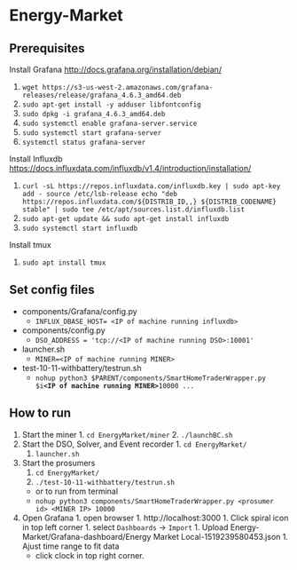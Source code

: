 # Energy-Market

## Prerequisites
Install Grafana http://docs.grafana.org/installation/debian/
  1. `wget https://s3-us-west-2.amazonaws.com/grafana-releases/release/grafana_4.6.3_amd64.deb`
  1. `sudo apt-get install -y adduser libfontconfig`
  1. `sudo dpkg -i grafana_4.6.3_amd64.deb`
  1. `sudo systemctl enable grafana-server.service`
  1. `sudo systemctl start grafana-server`
  1. `systemctl status grafana-server`

Install Influxdb https://docs.influxdata.com/influxdb/v1.4/introduction/installation/
  1. `curl -sL https://repos.influxdata.com/influxdb.key | sudo apt-key add -
      source /etc/lsb-release
      echo "deb https://repos.influxdata.com/${DISTRIB_ID,,} ${DISTRIB_CODENAME} stable" | sudo tee /etc/apt/sources.list.d/influxdb.list`
  1. `sudo apt-get update && sudo apt-get install influxdb`
  1. `sudo systemctl start influxdb`
  
Install tmux
  1. `sudo apt install tmux`


## Set config files
* components/Grafana/config.py
  * `INFLUX_DBASE_HOST= <IP of machine running influxdb>`
* components/config.py
  * `DSO_ADDRESS = 'tcp://<IP of machine running DSO>:10001'`
* launcher.sh
  * `MINER=<IP of machine running MINER>`  
* test-10-11-withbattery/testrun.sh
  * `nohup python3 $PARENT/components/SmartHomeTraderWrapper.py $i`**`<IP of machine running MINER>`**`10000 ...`
  
  
## How to run
  1. Start the miner
    1. `cd EnergyMarket/miner`
    2. `./launchBC.sh`
  1. Start the DSO, Solver, and Event recorder
    1. `cd EnergyMarket/`  
      1. `launcher.sh`
  1. Start the prosumers
     1. `cd EnergyMarket/`
     1. `./test-10-11-withbattery/testrun.sh`
     * or to run from terminal
     * `nohup python3 components/SmartHomeTraderWrapper.py <prosumer id> <MINER IP> 10000`
  1. Open Grafana
    1. open browser
    1. http://localhost:3000
    1. Click spiral icon in top left corner
    1. select `Dashboards` -> `Import`
    1. Upload Energy-Market/Grafana-dashboard/Energy Market Local-1519239580453.json
    1. Ajust time range to fit data
        * click clock in top right corner. 

    
     

